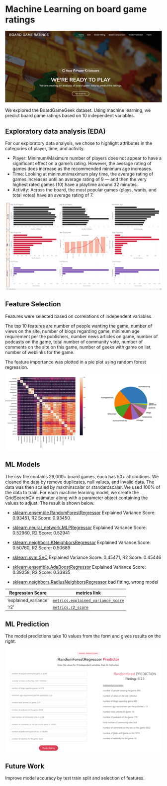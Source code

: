 # Machine Learning on board game ratings

![home](image/home.png)

We explored the BoardGameGeek dataset. Using machine learning, we predict board game ratings based on 10 independent variables. 

## Exploratory data analysis (EDA)

For our exploratory data analysis, we chose to highlight attributes in the categories of player, time, and activity.

* Player: Minimum/Maximum number of players does not appear to have a significant effect on a game’s rating. However, the average rating of games does increase as the recommended minimum age increases. 
* Time: Looking at minimum/maximum play time, the average rating of games increases until an average rating of 9 — and then the very highest rated games (10) have a playtime around 32 minutes. 
* Activity: Across the board, the most popular games (plays, wants, and total votes) have an average rating of 7.

![EDA](image/EDA.png)



## Feature Selection

Features were selected based on correlations of independent variables. 

The top 10 features are number of people wanting the game, number of views on the site, number of blogs regarding game, minimum age requirement per the publishers, number news articles on game, number of podcasts on the game, total number of community vote, number of comments on the site on this game, number of geeks with game on list, number of weblinks for the game. 

The feature importance was plotted in a pie plot using random forest regression.

![feature](image/feature.png)

## ML Models

The csv file contains 29,000+ board games, each has 50+ attributions. We cleaned the data by remove duplicates, null values, and invalid data. The data was then scaled by maxminscalar or standardscalar. We used 100% of the data to train. For each machine learning model, we create the GridSearchCV estimator along with a parameter object containing the values to adjust. The result is shown below.

- [sklearn.ensemble.RandomForestRegressor](https://scikit-learn.org/stable/modules/generated/sklearn.ensemble.RandomForestRegressor.html?highlight=regressor#sklearn.ensemble.RandomForestRegressor)  Explained Variance Score: 0.93451, R2 Score: 0.93450

- [sklearn.neural_network.MLPRegressor](https://scikit-learn.org/stable/modules/generated/sklearn.neural_network.MLPRegressor.html?highlight=regressor#sklearn.neural_network.MLPRegressor)  Explained Variance Score: 0.52960, R2 Score: 0.52941

- [sklearn.neighbors.KNeighborsRegressor](https://scikit-learn.org/stable/modules/generated/sklearn.neighbors.KNeighborsRegressor.html?highlight=regressor#sklearn.neighbors.KNeighborsRegressor) Explained Variance Score: 0.50760, R2 Score: 0.50689

- [sklearn.svm.SVC](https://scikit-learn.org/stable/modules/svm.html#regression) Explained Variance Score: 0.45471, R2 Score: 0.45446

- [sklearn.ensemble.AdaBoostRegressor](https://scikit-learn.org/stable/modules/generated/sklearn.ensemble.AdaBoostRegressor.html?highlight=regressor#sklearn.ensemble.AdaBoostRegressor) Explained Variance Score: 0.39258, R2 Score: 0.33835

- [sklearn.neighbors.RadiusNeighborsRegressor](https://scikit-learn.org/stable/modules/generated/sklearn.neighbors.RadiusNeighborsRegressor.html?highlight=regressor#sklearn.neighbors.RadiusNeighborsRegressor) bad fitting, wrong model

  

| **Regression** Score | metrics link                                                 |
| -------------------- | ------------------------------------------------------------ |
| ‘explained_variance’ | [`metrics.explained_variance_score`](https://scikit-learn.org/stable/modules/generated/sklearn.metrics.explained_variance_score.html#sklearn.metrics.explained_variance_score) |
| ‘r2’                 | [`metrics.r2_score`](https://scikit-learn.org/stable/modules/generated/sklearn.metrics.r2_score.html#sklearn.metrics.r2_score) |

## ML Prediction

The model predictions take 10 values from the form and gives results on the right.

![prediction](image/prediction.png)



## Future Work

Improve model accuracy by test train split and selection of features.


